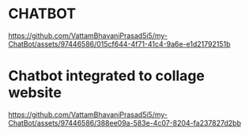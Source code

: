# CHATBOT




https://github.com/VattamBhavaniPrasad5i5/my-ChatBot/assets/97446586/015cf644-4f71-41c4-9a6e-e1d21792151b

# Chatbot integrated to collage website



https://github.com/VattamBhavaniPrasad5i5/my-ChatBot/assets/97446586/388ee09a-583e-4c07-8204-fa237827d2bb

